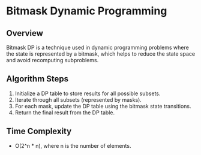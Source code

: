 # Bitmask Dynamic Programming

## Overview
Bitmask DP is a technique used in dynamic programming problems where the state is represented by a bitmask, which helps to reduce the state space and avoid recomputing subproblems.

## Algorithm Steps
1. Initialize a DP table to store results for all possible subsets.
2. Iterate through all subsets (represented by masks).
3. For each mask, update the DP table using the bitmask state transitions.
4. Return the final result from the DP table.

## Time Complexity
- O(2^n * n), where n is the number of elements.

